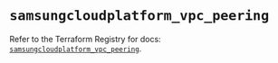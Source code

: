 # `samsungcloudplatform_vpc_peering`

Refer to the Terraform Registry for docs: [`samsungcloudplatform_vpc_peering`](https://registry.terraform.io/providers/samsungsdscloud/samsungcloudplatform/3.13.0/docs/resources/vpc_peering).

